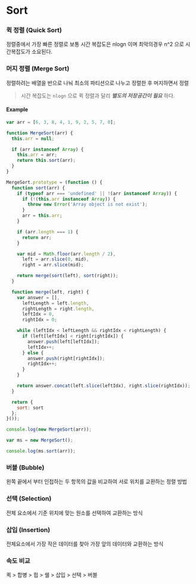 # Sort

### 퀵 정렬 \(Quick Sort\)

정렬중에서 가장 빠른 정렬로 보통 시간 복잡도은 nlogn 이며 최악의경우 n^2 으로 시간복잡도가 소요된다.

### 머지 정렬 \(Merge Sort\)

정렬하려는 배열을 반으로 나눠 최소의 파티션으로 나누고 정렬한 후 머지하면서 정렬

> 시간 복잡도는 `nlogn` 으로 퀵 정렬과 달리 _**별도의 저장공간이 필요**_ 하다.

#### Example

```javascript
var arr = [6, 3, 8, 4, 1, 9, 2, 5, 7, 0];

function MergeSort(arr) {
  this.arr = null;

  if (arr instanceof Array) {
    this.arr = arr;
    return this.sort(arr);
  }
}

MergeSort.prototype = (function () {
  function sort(arr) {
    if (typeof arr === 'undefined' || !(arr instanceof Array)) {
      if (!(this.arr instanceof Array)) {
        throw new Error('Array object is not exist');
      }
      arr = this.arr;
    }

    if (arr.length === 1) {
      return arr;
    }

    var mid = Math.floor(arr.length / 2),
      left = arr.slice(0, mid),
      right = arr.slice(mid);

    return merge(sort(left), sort(right));
  }

  function merge(left, right) {
    var answer = [], 
      leftLength = left.length, 
      rightLength = right.length,
      leftIdx = 0, 
      rightIdx = 0;

    while (leftIdx < leftLength && rightIdx < rightLength) {
      if (left[leftIdx] < right[rightIdx]) {
        answer.push(left[leftIdx]);
        leftIdx++;
      } else {
        answer.push(right[rightIdx]);
        rightIdx++;
      }
    }

    return answer.concat(left.slice(leftIdx), right.slice(rightIdx));
  }

  return {
    sort: sort
  };
}());
```

```javascript
console.log(new MergeSort(arr));
```

```javascript
var ms = new MergeSort();

console.log(ms.sort(arr));
```

### 버블 \(Bubble\)

왼쪽 끝에서 부터 인접하는 두 항목의 값을 비교하여 서로 위치를 교환하는 정렬 방법 

### 선택 \(Selection\)

전체 요소에서 기준 위치에 맞는 원소를 선택하여 교환하는 방식 

### 삽입 \(Insertion\)

전체요소에서 가장 작은 데이터를 찾아 가장 앞의 데이터와 교환하는 방식 

### 속도 비교

퀵 &gt; 합병 &gt; 힙 &gt; 쉘 &gt; 삽입 &gt; 선택 &gt; 버블

